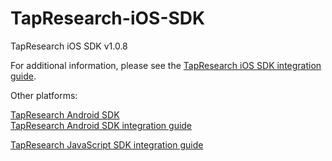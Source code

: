 # TapResearch-iOS-SDK
TapResearch iOS SDK v1.0.8

For additional information, please see the [TapResearch iOS SDK integration guide](https://www.tapresearch.com/docs/ios-integration-guide).


Other platforms:

[TapResearch Android SDK](https://github.com/TapResearch/TapResearch-Android-SDK)  
[TapResearch Android SDK integration guide](https://www.tapresearch.com/docs/android-integration-guide)

[TapResearch JavaScript SDK integration guide](https://www.tapresearch.com/docs/javascript-integration-guide)
